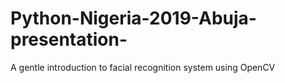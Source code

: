 # Python-Nigeria-2019-Abuja-presentation-
A gentle introduction to facial recognition system using OpenCV 
